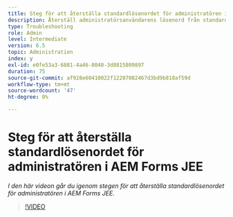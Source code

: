 ```yaml
---
title: Steg för att återställa standardlösenordet för administratören i AEM Forms JEE
description: Återställ administratörsanvändarens lösenord från standardlösenordet
type: Troubleshooting
role: Admin
level: Intermediate
version: 6.5
topic: Administration
index: y
exl-id: e0fe53a3-6881-4a46-8040-3d8815809897
duration: 75
source-git-commit: af928e60410022f12207082467d3bd9b818af59d
workflow-type: tm+mt
source-wordcount: '47'
ht-degree: 0%

---
```


# Steg för att återställa standardlösenordet för administratören i AEM Forms JEE

*I den här videon går du igenom stegen för att återställa standardlösenordet för administratören i AEM Forms JEE.*

>[!VIDEO](https://video.tv.adobe.com/v/335541?quality=12&learn=on)
